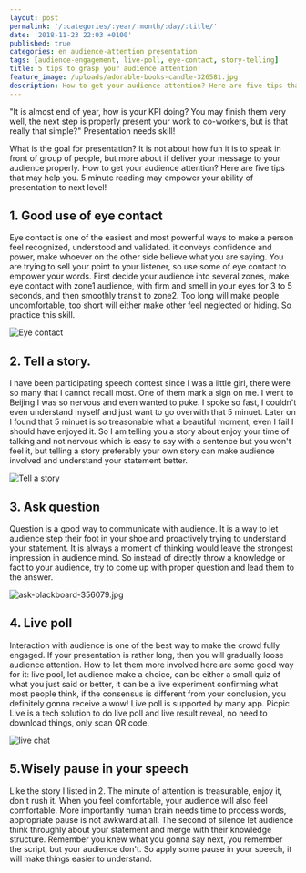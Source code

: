 ```yaml
---
layout: post
permalink: '/:categories/:year/:month/:day/:title/'
date: '2018-11-23 22:03 +0100'
published: true
categories: en audience-attention presentation
tags: [audience-engagement, live-poll, eye-contact, story-telling]
title: 5 tips to grasp your audience attention!
feature_image: /uploads/adorable-books-candle-326581.jpg
description: How to get your audience attention? Here are five tips that may help you. 5 minute reading may empower your ability of presentation to next level!
---
```


"It is almost end of year, how is your KPI doing? You may finish them very well, the next step is properly present your work to co-workers, but is that really that simple?" Presentation needs skill!

What is the goal for presentation? It is not about how fun it is to speak in front of group of people, but more about if deliver your message to your audience properly. How to get your audience attention? Here are five tips that may help you. 5 minute reading may empower your ability of presentation to next level!

## 1. Good use of eye contact

Eye contact is one of the easiest and most powerful ways to make a person feel recognized, understood and validated. it conveys confidence and power, make whoever on the other side believe what you are saying. You are trying to sell your point to your listener, so use some of eye contact to empower your words. First decide your audience into several zones, make eye contact with zone1 audience, with firm and smell in your eyes for 3 to 5 seconds, and then smoothly transit to zone2. Too long will make people uncomfortable, too short will either make other feel neglected or hiding. So practice this skill.

![Eye contact]({{site.baseurl}}/uploads/close-up-eye-eye-lashes-840810.jpg)

## 2. Tell a story.

I have been participating speech contest since I was a little girl, there were so many that I cannot recall most. One of them mark a sign on me. I went to Beijing I was so nervous and even wanted to puke. I spoke so fast, I couldn't even understand myself and just want to go overwith that 5 minuet. Later on I found that 5 minuet is so treasonable what a beautiful moment, even I fail I should have enjoyed it. So I am telling you a story about enjoy your time of talking and not nervous which is easy to say with a sentence but you won't feel it, but telling a story preferably your own story can make audience involved and understand your statement better.

![Tell a story]({{site.baseurl}}/uploads/adorable-books-candle-326581.jpg)


## 3. Ask question

Question is a good way to communicate with audience. It is a way to let audience step their foot in your shoe and proactively trying to understand your statement. It is always a moment of thinking would leave the strongest impression in audience mind. So instead of directly throw a knowledge or fact to your audience, try to come up with proper question and lead them to the answer.

![ask-blackboard-356079.jpg]({{site.baseurl}}/uploads/ask-blackboard-356079.jpg)

## 4. Live poll

Interaction with audience is one of the best way to make the crowd fully engaged. If your presentation is rather long, then you will gradually loose audience attention. How to let them more involved here are some good way for it: live pool, let audience make a choice, can be either a small quiz of what you just said or better, it can be a live experiment confirming what most people think, if the consensus is different from your conclusion, you definitely gonna receive a wow! Live poll is supported by many app. Picpic Live is a tech solution to do live poll and live result reveal, no need to download things, only scan QR code.

![live chat]({{site.baseurl}}/uploads/WechatIMG3.jpeg)

## 5.Wisely pause in your speech

Like the story I listed in 2. The minute of attention is treasurable, enjoy it, don't rush it. When you feel comfortable, your audience will also feel comfortable. More importantly human brain needs time to process words, appropriate pause is not awkward at all. The second of silence let audience think throughly about your statement and merge with their knowledge structure. Remember you knew what you gonna say next, you remember the script, but your audience don't. So apply some pause in your speech, it will make things easier to understand.

